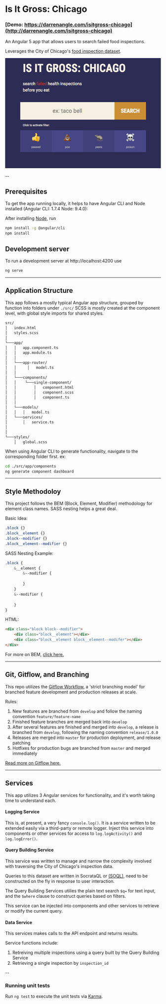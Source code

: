 # Is It Gross: Chicago

### [Demo: https://darrenangle.com/isitgross-chicago](http://darrenangle.com/isitgross-chicago)

An Angular 5 app that allows users to search failed food inspections.

Leverages the City of Chicago's [food inspection dataset](https://data.cityofchicago.org/Health-Human-Services/Food-Inspections/4ijn-s7e5/data). 

![alt text](https://github.com/darrenangle/isitgross-chicago/raw/develop/src/assets/screenshot.png "Is It Gross: Chicago Screenshot")

--

## Prerequisites
To get the app running locally, it helps to have Angular CLI and Node installed (Angular CLI: 1.7.4 Node: 9.4.0):

After installing [Node](https://nodejs.org/en/), run 
```bash
npm install -g @angular/cli
npm install
```
## Development server

To run a development server at http://localhost:4200 use
```bash
ng serve
```

---

## Application Structure
This app follows a mostly typical Angular app structure, grouped by function into folders under `./src/` 
SCSS is mostly created at the component level, with global style imports for shared styles.


```
src/
│   index.html
│   styles.scss  
│
└───app/
│   │   app.component.ts
│   │   app.module.ts
│   │
│   └───app-router/
│   │     │   model.ts
│   │
│   └───components/
│   │    └───single-component/
│   │        │   component.html
│   │        │   component.scss
│   │        │   component.ts
│   │           
│   └───models/
│   │   │   model.ts
│   └───services/
│       │   service.ts
│   
│   
└───styles/
    │   global.scss
```

When using Angular CLI to generate functionality, navigate to the corresponding folder first. ex:
```bash
cd ./src/app/components
ng generate component dashboard
```

---

## Style Methodoloy
This project follows the BEM (Block, Element, Modifier) methodology for element class names. SASS nesting helps a great deal. 

Basic Idea:
```css
.block {} 
.block__element {} 
.block--modifier {} 
.block__element--modifier {} 
```
SASS Nesting Example:
```scss
.block {
    &__element {
        &--modifier {

        }
    }
    &--modifier {

    } 
} 
```
HTML:
```html
<div class="block block--modifier">
    <div class="block__element"></div>
    <div class="block__element block__element--modifer"></div>
</div>
```

For more on BEM, [click here.](https://en.bem.info/methodology/quick-start/)

---

## Git, Gitflow, and Branching

This repo utilizes the [Gitflow Workflow](https://www.atlassian.com/git/tutorials/comparing-workflows/gitflow-workflow), a 'strict branching model' for branched feature development and production releases at scale.

Rules:

1. New features are branched from `develop` and follow the naming convention `feature/feature-name`
2. Finished feature branches are merged back into `develop`
3. After several features are finished and merged into `develop`, a release is branched from `develop`, following the naming convention `release/1.0.0`
4. Releases are merged into `master` for production deployment, and release patching
5. Hotfixes for production bugs are branched from `master` and merged immediately

[Read more on Gitflow here.](https://www.atlassian.com/git/tutorials/comparing-workflows/gitflow-workflow)


---

## Services

This app utilizes 3 Angular services for functionality, and it's worth taking time to understand each.

#### Logging Service

This is, at present, a very fancy `console.log()`. It is a service written to be extended easily via a third-party or remote logger.
Inject this service into components or other services for access to `log.logActivity()` and `log.logError()`. 

#### Query Building Service

This service was written to manage and narrow the complexity involved with traversing the City of Chicago's inspection data.

Queries to this dataset are written in SocrataQL or [(SOQL)](https://dev.socrata.com/docs/queries/), need to be constructed on the fly in response to user interaction.

The Query Building Services utilies the plain text search `$q=` for text input, and the `$where` clause to construct queries based on filters.

This service can be injected into components and other services to retrieve or modify the current query.

#### Data Service

This services makes calls to the API endpoint and returns results. 

Service functions include: 
1. Retreiving multiple inspections using a query built by the Query Building Service
2. Retrieving a single inspection by `inspection_id`

--

### Running unit tests

Run `ng test` to execute the unit tests via [Karma](https://karma-runner.github.io).




